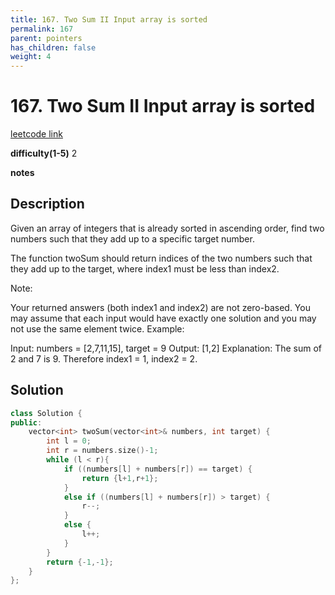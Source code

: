 ```yaml
---
title: 167. Two Sum II Input array is sorted
permalink: 167
parent: pointers
has_children: false
weight: 4
---
```

# 167. Two Sum II Input array is sorted
[leetcode link](https://leetcode.com/problems/two-sum-ii-input-array-is-sorted/)

**difficulty(1-5)** 
2

**notes**   


## Description
Given an array of integers that is already sorted in ascending order, find two numbers such that they add up to a specific target number.

The function twoSum should return indices of the two numbers such that they add up to the target, where index1 must be less than index2.

Note:

Your returned answers (both index1 and index2) are not zero-based.
You may assume that each input would have exactly one solution and you may not use the same element twice.
Example:

Input: numbers = [2,7,11,15], target = 9
Output: [1,2]
Explanation: The sum of 2 and 7 is 9. Therefore index1 = 1, index2 = 2.

## Solution

```c++
class Solution {
public:
    vector<int> twoSum(vector<int>& numbers, int target) {
        int l = 0; 
        int r = numbers.size()-1;
        while (l < r){
            if ((numbers[l] + numbers[r]) == target) {
                return {l+1,r+1};
            }
            else if ((numbers[l] + numbers[r]) > target) {
                r--;
            }
            else {
                l++;
            }
        }
        return {-1,-1};
    }
};
```

<!-- 
Default label
{: .label }

Blue label
{: .label .label-blue }

Stable
{: .label .label-green }

New release
{: .label .label-purple }

Coming soon
{: .label .label-yellow }

Deprecated
{: .label .label-red } -->
